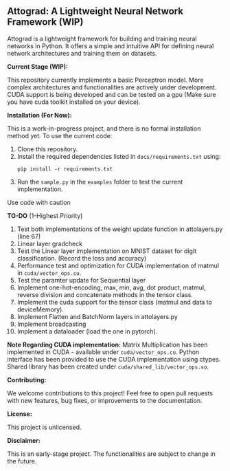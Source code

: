 Attograd: A Lightweight Neural Network Framework (WIP)
------------------------------------------------------

Attograd is a lightweight framework for building and training neural networks in Python. It offers a simple and intuitive API for defining neural network architectures and training them on datasets.

**Current Stage (WIP):**

This repository currently implements a basic Perceptron model. More complex architectures and functionalities are actively under development. CUDA support is being developed and can be tested on a gpu (Make sure you have cuda toolkit installed on your device).

**Installation (For Now):**

This is a work-in-progress project, and there is no formal installation method yet. To use the current code:

1.  Clone this repository.
2.  Install the required dependencies listed in `docs/requirements.txt` using:
    ```
    pip install -r requirements.txt
    ```
3. Run the `sample.py` in the `examples` folder to test the current implementation.

Use code with caution

**TO-DO** (1-Highest Priority)

1. Test both implementations of the weight update function in attolayers.py (line 67)
2. Linear layer gradcheck
3. Test the Linear layer implementation on MNIST dataset for digit classification. (Record the loss and accuracy)
4. Performance test and optimization for CUDA implementation of matmul in `cuda/vector_ops.cu`.
5. Test the paramter update for Sequential layer
6. Implement one-hot-encoding, max, min, avg, dot product, matmul, reverse division and concatenate methods in the tensor class. 
7. Implement the cuda support for the tensor class (matmul and data to deviceMemory). 
8. Implement Flatten and BatchNorm layers in attolayers.py
9. Implement broadcasting
10. Implement a dataloader (load the one in pytorch).

**Note Regarding CUDA implementation:**
Matrix Multiplication has been implemented in CUDA - available under `cuda/vector_ops.cu`.
Python interface has been provided to use the CUDA implementation using ctypes. 
Shared library has been created under `cuda/shared_lib/vector_ops.so`.

**Contributing:**

We welcome contributions to this project! Feel free to open pull requests with new features, bug fixes, or improvements to the documentation.

**License:**

This project is unlicensed.

**Disclaimer:**

This is an early-stage project. The functionalities are subject to change in the future.
